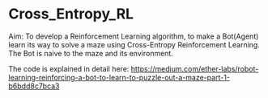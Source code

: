 # Cross_Entropy_RL

Aim: To develop a Reinforcement Learning algorithm, to make a Bot(Agent) learn its way to solve a maze using Cross-Entropy Reinforcement Learning. The Bot is naive to the maze and its environment.


The code is explained in detail here: https://medium.com/ether-labs/robot-learning-reinforcing-a-bot-to-learn-to-puzzle-out-a-maze-part-1-b6bdd8c7bca3
